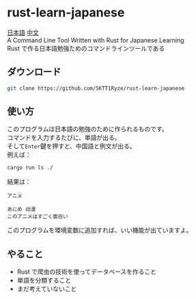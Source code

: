 # rust-learn-japanese
[日本語](./README.md) [中文](./README_ch.md)  
A Command Line Tool Written with Rust for Japanese Learning  
Rust で作る日本語勉強ためのコマンドラインツールである  

## ダウンロード
```bash
git clone https://github.com/SKTT1Ryze/rust-learn-japanese
```

## 使い方
このプログラムは日本語の勉強のために作られるものです。  
コマンドを入力するたびに、単語が出る。  
そして`Enter`鍵を押すと、中国語と例文が出る。  
例えば：  
```bash
cargo run ls ./
```
結果は：  
```
アニメ

あにめ 动漫
このアニメはすごく面白い
```
このプログラムを環境変数に追加すれば、いい機能が出ていますよ。  

## やること
+ Rust で爬虫の技術を使ってデータベースを作ること
+ 単語を分類すること
+ まだ考えていないこと

